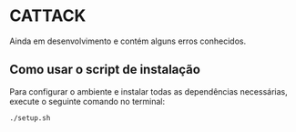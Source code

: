 # CATTACK
Ainda em desenvolvimento e contém alguns erros conhecidos.

## Como usar o script de instalação

Para configurar o ambiente e instalar todas as dependências necessárias, execute o seguinte comando no terminal:

```bash
./setup.sh
